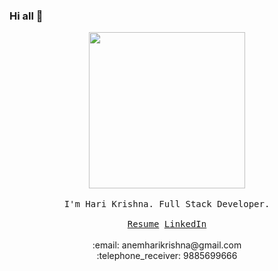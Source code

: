 ### Hi all 👋

<p align="center">
  <img src="https://harikrishna.netlify.app/favicon.png" width="250px" height="250px">
  <br /><br />
  <samp>
    I'm Hari Krishna. Full Stack Developer.
    <br /><br />
    <a href="https://harikrishna.netlify.app/" target="_blank">Resume</a>
    <a href="https://www.linkedin.com/in/anemharikrishna" target="_blank">LinkedIn</a>
  </samp>
  <br /><br />
  :email: anemharikrishna@gmail.com<br />
  :telephone_receiver: 9885699666
</p>
